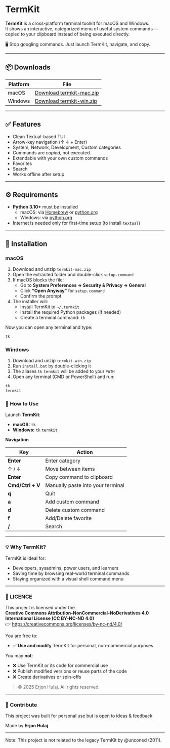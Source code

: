 # TermKit

**TermKit** is a cross-platform terminal toolkit for macOS and Windows.  
It shows an interactive, categorized menu of useful system commands — copied to your clipboard instead of being executed directly.

🖥️ Stop googling commands. Just launch TermKit, navigate, and copy.

---

## 📦 Downloads

| Platform | File |
|----------|------|
| macOS    | [Download termkit-mac.zip](https://github.com/erjonhulaj/TermKit/releases/download/v1.0.0/termkit-mac.zip) |
| Windows  | [Download termkit-win.zip](https://github.com/erjonhulaj/TermKit/releases/download/v1.0.0/termkit-win.zip) |

---

## ✅ Features

- Clean Textual-based TUI
- Arrow-key navigation (↑ ↓ + Enter)
- System, Network, Development, Custom categories
- Commands are *copied*, not executed.
- Extendable with your own custom commands
- Favorites
- Search
- Works offline after setup

---

## ⚙️ Requirements

- **Python 3.10+** must be installed
  - macOS: via [Homebrew](https://brew.sh) or [python.org](https://www.python.org/downloads/)
  - Windows: via [python.org](https://www.python.org/downloads/windows/)
- Internet is needed only for first-time setup (to install `textual`)

---

## 🚀 Installation

### macOS

1. Download and unzip `termkit-mac.zip`
2. Open the extracted folder and double-click `setup.command`
3. If macOS blocks the file:
   - Go to **System Preferences → Security & Privacy → General**
   - Click **“Open Anyway”** for `setup.command`
   - Confirm the prompt
4. The installer will:
   - Install TermKit to `~/.termkit`
   - Install the required Python packages (if needed)
   - Create a terminal command: `tk`

Now you can open any terminal and type:

```sh
tk
```

### Windows

1. Download and unzip `termkit-win.zip`  
2. Run `install.bat` by double-clicking it  
3. The aliases `tk` `termkit` will be added to your `PATH`  
4. Open any terminal (CMD or PowerShell) and run:

```bat
tk
termkit
```

### 🔧 How to Use

Launch **TermKit**:

- **macOS:** `tk`
- **Windows:** `tk` `termkit`

**Navigation**

| Key          | Action                          |
|--------------|---------------------------------|
| **Enter**           | Enter category                  |
| ↑ / ↓        | Move between items              |
| **Enter**    | Copy command to clipboard       |
| **Cmd/Ctrl + V**    | Manually paste into your terminal |
| **q**      | Quit                            |
| **a**      | Add custom command                            |
| **d**      | Delete custom command                            |
| **f**      | Add/Delete favorite                            |
| **/**      | Search                           |

---

### 💡 Why TermKit?

TermKit is ideal for:

- Developers, sysadmins, power users, and learners  
- Saving time by browsing real-world terminal commands    
- Staying organized with a visual shell command menu  

---

### 📃 LICENCE

This project is licensed under the  
**Creative Commons Attribution-NonCommercial-NoDerivatives 4.0 International License (CC BY-NC-ND 4.0)**  
👉 <https://creativecommons.org/licenses/by-nc-nd/4.0/>

You are free to:

- ✅ **Use and modify** TermKit for personal, non-commercial purposes

You may **not**:

- ❌ Use TermKit or its code for commercial use  
- ❌ Publish modified versions or reuse parts of the code  
- ❌ Create derivatives or spin-offs  

> © 2025 Erjon Hulaj. All rights reserved.

---

### 🤝 Contribute

This project was built for personal use but is open to ideas & feedback.

Made by **Erjon Hulaj**

---

Note: This project is not related to the legacy TermKit by @unconed (2011).



